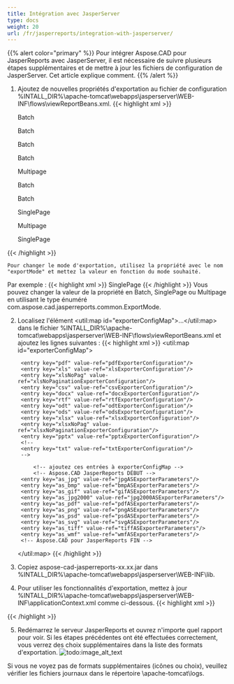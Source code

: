 ```yaml
---
title: Intégration avec JasperServer
type: docs
weight: 20
url: /fr/jasperreports/integration-with-jasperserver/
---
```

{{% alert color="primary" %}}
Pour intégrer Aspose.CAD pour JasperReports avec JasperServer, il est nécessaire de suivre plusieurs étapes supplémentaires et de mettre à jour les fichiers de configuration de JasperServer. Cet article explique comment.
{{% /alert %}}
1. Ajoutez de nouvelles propriétés d'exportation au fichier de configuration %INTALL_DIR%\apache-tomcat\webapps\jasperserver\WEB-INF\flows\viewReportBeans.xml.
{{< highlight xml >}}
    <!--JPG-->
    <bean id="reportASJpegExporter" class="com.aspose.cad.jasperreports.jpg.ASReportJpegExporter"
          parent="baseReportExporter">
        <property name="exportParameters" ref="jpgExportParameters"/>
        <property name="exportMode">
            <value type="com.aspose.cad.jasperreports.common.ExportMode">Batch</value>
        </property>
    </bean>

    <bean id="jpgASExporterParameters" class="com.jaspersoft.jasperserver.war.action.ExporterConfigurationBean">
        <property name="descriptionKey" value="JPG - Export d'image depuis Aspose.CAD"/>
        <property name="parameterDialogName" value="jpgExportParams"/>
        <property name="exportParameters" ref="jpgExportParameters"/>
        <property name="currentExporter" ref="reportASJpegExporter"/>
    </bean>

    <!--BMP-->
    <bean id="reportASBmpExporter" class="com.aspose.cad.jasperreports.bmp.ASReportBmpExporter"
          parent="baseReportExporter">
        <property name="exportParameters" ref="bmpExportParameters"/>
        <property name="exportMode">
            <value type="com.aspose.cad.jasperreports.common.ExportMode">Batch</value>
        </property>
    </bean>

    <bean id="bmpASExporterParameters" class="com.jaspersoft.jasperserver.war.action.ExporterConfigurationBean">
        <property name="descriptionKey" value="BMP - Export d'image depuis Aspose.CAD"/>
        <property name="parameterDialogName" value="bmpExportParams"/>
        <property name="exportParameters" ref="bmpExportParameters"/>
        <property name="currentExporter" ref="reportASBmpExporter"/>
    </bean>

    <!--GIF-->
    <bean id="reportASGifExporter" class="com.aspose.cad.jasperreports.gif.ASReportGifExporter"
          parent="baseReportExporter">
        <property name="exportParameters" ref="gifExportParameters"/>
        <property name="exportMode">
            <value type="com.aspose.cad.jasperreports.common.ExportMode">Batch</value>
        </property>
    </bean>

    <bean id="gifASExporterParameters" class="com.jaspersoft.jasperserver.war.action.ExporterConfigurationBean">
        <property name="descriptionKey" value="GIF - Export d'image depuis Aspose.CAD"/>
        <property name="parameterDialogName" value="gifExportParams"/>
        <property name="exportParameters" ref="gifExportParameters"/>
        <property name="currentExporter" ref="reportASGifExporter"/>
    </bean>

    <!--JPG2000-->
    <bean id="reportASJpg2000Exporter" class="com.aspose.cad.jasperreports.jpg2000.ASReportJpeg2000Exporter"
          parent="baseReportExporter">
        <property name="exportParameters" ref="jpg2000ExportParameters"/>
        <property name="exportMode">
            <value type="com.aspose.cad.jasperreports.common.ExportMode">Batch</value>
        </property>
    </bean>

    <bean id="jpg2000ASExporterParameters" class="com.jaspersoft.jasperserver.war.action.ExporterConfigurationBean">
        <property name="descriptionKey" value="JPG2000 - Export d'image depuis Aspose.CAD"/>
        <property name="parameterDialogName" value="jpg2000ExportParams"/>
        <property name="exportParameters" ref="jpg2000ExportParameters"/>
        <property name="currentExporter" ref="reportASJpg2000Exporter"/>
    </bean>

    <!--PDF-->
    <bean id="reportASPdfExporter" class="com.aspose.cad.jasperreports.pdf.ASReportPdfExporter"
          parent="baseReportExporter">
        <property name="exportParameters" ref="pdfASExportParameters"/>
        <property name="exportMode">
            <value type="com.aspose.cad.jasperreports.common.ExportMode">Multipage</value>
        </property>
    </bean>

    <bean id="pdfASExporterParameters" class="com.jaspersoft.jasperserver.war.action.ExporterConfigurationBean">
        <property name="descriptionKey" value="PDF - Export d'image depuis Aspose.CAD"/>
        <property name="parameterDialogName" value="pdfExportParams"/>
        <property name="exportParameters" ref="pdfASExportParameters"/>
        <property name="currentExporter" ref="reportASPdfExporter"/>
    </bean>

    <!--PNG-->
    <bean id="reportASPngExporter" class="com.aspose.cad.jasperreports.png.ASReportPngExporter"
          parent="baseReportExporter">
        <property name="exportParameters" ref="pngExportParameters"/>
        <property name="exportMode">
            <value type="com.aspose.cad.jasperreports.common.ExportMode">Batch</value>
        </property>
    </bean>

    <bean id="pngASExporterParameters" class="com.jaspersoft.jasperserver.war.action.ExporterConfigurationBean">
        <property name="descriptionKey" value="PNG - Export d'image depuis Aspose.CAD"/>
        <property name="parameterDialogName" value="pngExportParams"/>
        <property name="exportParameters" ref="pngExportParameters"/>
        <property name="currentExporter" ref="reportASPngExporter"/>
    </bean>

    <!--PSD-->
    <bean id="reportASPsdExporter" class="com.aspose.cad.jasperreports.psd.ASReportPsdExporter"
          parent="baseReportExporter">
        <property name="exportParameters" ref="psdExportParameters"/>
        <property name="exportMode">
            <value type="com.aspose.cad.jasperreports.common.ExportMode">Batch</value>
        </property>
    </bean>

    <bean id="psdASExporterParameters" class="com.jaspersoft.jasperserver.war.action.ExporterConfigurationBean">
        <property name="descriptionKey" value="PSD - Export d'image depuis Aspose.CAD"/>
        <property name="parameterDialogName" value="psdExportParams"/>
        <property name="exportParameters" ref="psdExportParameters"/>
        <property name="currentExporter" ref="reportASPsdExporter"/>
    </bean>

    <!--SVG-->
    <bean id="reportASSvgExporter" class="com.aspose.cad.jasperreports.svg.ASReportSvgExporter"
          parent="baseReportExporter">
        <property name="exportParameters" ref="svgExportParameters"/>
        <property name="exportMode">
            <value type="com.aspose.cad.jasperreports.common.ExportMode">SinglePage</value>
        </property>
    </bean>

    <bean id="svgASExporterParameters" class="com.jaspersoft.jasperserver.war.action.ExporterConfigurationBean">
        <property name="descriptionKey" value="SVG - Export d'image depuis Aspose.CAD"/>
        <property name="parameterDialogName" value="svgExportParams"/>
        <property name="exportParameters" ref="svgExportParameters"/>
        <property name="currentExporter" ref="reportASSvgExporter"/>
    </bean>

    <!--TIFF-->
    <bean id="reportASTiffExporter" class="com.aspose.cad.jasperreports.tiff.ASReportTiffExporter"
          parent="baseReportExporter">
        <property name="exportParameters" ref="tiffExportParameters"/>
        <property name="exportMode">
            <value type="com.aspose.cad.jasperreports.common.ExportMode">Multipage</value>
        </property>
    </bean>

    <bean id="tiffASExporterParameters" class="com.jaspersoft.jasperserver.war.action.ExporterConfigurationBean">
        <property name="descriptionKey" value="TIFF - Export d'image depuis Aspose.CAD"/>
        <property name="parameterDialogName" value="tiffExportParams"/>
        <property name="exportParameters" ref="tiffExportParameters"/>
        <property name="currentExporter" ref="reportASTiffExporter"/>
    </bean>

    <!--WMF-->
    <bean id="reportASWmfExporter" class="com.aspose.cad.jasperreports.wmf.ASReportWmfExporter"
          parent="baseReportExporter">
        <property name="exportParameters" ref="wmfExportParameters"/>
        <property name="exportMode">
            <value type="com.aspose.cad.jasperreports.common.ExportMode">SinglePage</value>
        </property>
    </bean>

    <bean id="wmfASExporterParameters" class="com.jaspersoft.jasperserver.war.action.ExporterConfigurationBean">
        <property name="descriptionKey" value="WMF - Export d'image depuis Aspose.CAD"/>
        <property name="parameterDialogName" value="wmfExportParams"/>
        <property name="exportParameters" ref="wmfExportParameters"/>
        <property name="currentExporter" ref="reportASWmfExporter"/>
    </bean>
{{< /highlight >}}

    Pour changer le mode d'exportation, utilisez la propriété avec le nom "exportMode" et mettez la valeur en fonction du mode souhaité.
Par exemple :
{{< highlight xml >}}
    <property name="exportMode">
        <value type="com.aspose.cad.jasperreports.common.ExportMode">SinglePage</value>
    </property>
{{< /highlight >}}
    Vous pouvez changer la valeur de la propriété en Batch, SinglePage ou Multipage en utilisant le type énuméré com.aspose.cad.jasperreports.common.ExportMode.

2. Localisez l'élément <util:map id="exporterConfigMap">...</util:map> dans le fichier %INTALL_DIR%\\apache-tomcat\webapps\jasperserver\WEB-INF\flows\viewReportBeans.xml et ajoutez les lignes suivantes :
{{< highlight xml >}}
    <util:map id="exporterConfigMap">
        <!-- commentez/décommentez l'une des lignes ci-dessous si vous souhaitez exclure/inclure les exportateurs associés
        	 dans la liste des exportateurs du visualiseur
        	 Remarque : configuration séparée pour iPad 'exportersSupportedByiPad'
        	 -->
        	 
        <entry key="pdf" value-ref="pdfExporterConfiguration"/>
        <entry key="xls" value-ref="xlsExporterConfiguration"/>
        <entry key="xlsNoPag" value-ref="xlsNoPaginationExporterConfiguration"/>
        <entry key="csv" value-ref="csvExporterConfiguration"/>
        <entry key="docx" value-ref="docxExporterConfiguration"/>
        <entry key="rtf" value-ref="rtfExporterConfiguration"/>
        <entry key="odt" value-ref="odtExporterConfiguration"/>
        <entry key="ods" value-ref="odsExporterConfiguration"/>
        <entry key="xlsx" value-ref="xlsxExporterConfiguration"/>
        <entry key="xlsxNoPag" value-ref="xlsxNoPaginationExporterConfiguration"/>
        <entry key="pptx" value-ref="pptxExporterConfiguration"/>
        <!-- 
        <entry key="txt" value-ref="txtExporterConfiguration"/>
        -->
		
			<!-- ajoutez ces entrées à exporterConfigMap -->
			<!-- Aspose.CAD JasperReports DÉBUT -->
		<entry key="as_jpg" value-ref="jpgASExporterParameters"/>
		<entry key="as_bmp" value-ref="bmpASExporterParameters"/>
		<entry key="as_gif" value-ref="gifASExporterParameters"/>
		<entry key="as_jpg2000" value-ref="jpg2000ASExporterParameters"/>
		<entry key="as_pdf" value-ref="pdfASExporterParameters"/>
		<entry key="as_png" value-ref="pngASExporterParameters"/>
		<entry key="as_psd" value-ref="psdASExporterParameters"/>
		<entry key="as_svg" value-ref="svgASExporterParameters"/>
		<entry key="as_tiff" value-ref="tiffASExporterParameters"/>
		<entry key="as_wmf" value-ref="wmfASExporterParameters"/>
		<!-- Aspose.CAD pour JasperReports FIN -->
    </util:map>
{{< /highlight >}}
3. Copiez aspose-cad-jasperreports-xx.xx.jar dans %INTALL_DIR%\apache-tomcat\webapps\jasperserver\WEB-INF\lib.
4. Pour utiliser les fonctionnalités d'exportation, mettez à jour %INTALL_DIR%\apache-tomcat\webapps\jasperserver\WEB-INF\applicationContext.xml comme ci-dessous.
{{< highlight xml >}}
    <bean id="jpgExportParameters" class="com.aspose.cad.jasperreports.jpg.ASJpegExportParametersBean">
	<!--        Décommentez et modifiez pour appliquer une licence. Vérifiez le chemin de la licence.
	<property name="license" value="C:/Aspose.CAD.JasperReports.lic"/>
	-->
	</bean>

	<bean id="bmpExportParameters" class="com.aspose.cad.jasperreports.bmp.ASBmpExportParametersBean">
	<!--        Décommentez et modifiez pour appliquer une licence. Vérifiez le chemin de la licence.
	<property name="license" value="C:/Aspose.CAD.JasperReports.lic"/>
	-->
	</bean>

	<bean id="gifExportParameters" class="com.aspose.cad.jasperreports.gif.ASGifExportParametersBean">
	<!--        Décommentez et modifiez pour appliquer une licence. Vérifiez le chemin de la licence.
	<property name="license" value="C:/Aspose.CAD.JasperReports.lic"/>
	-->
	</bean>

	<bean id="jpg2000ExportParameters" class="com.aspose.cad.jasperreports.jpg2000.ASJpeg2000ExportParametersBean">
	<!--        Décommentez et modifiez pour appliquer une licence. Vérifiez le chemin de la licence.
	<property name="license" value="C:/Aspose.CAD.JasperReports.lic"/>
	-->
	</bean>

	<bean id="pdfASExportParameters" class="com.aspose.cad.jasperreports.pdf.ASPdfExportParametersBean">
	<!--        Décommentez et modifiez pour appliquer une licence. Vérifiez le chemin de la licence.
	<property name="license" value="C:/Aspose.CAD.JasperReports.lic"/>
	-->
	</bean>

	<bean id="pngExportParameters" class="com.aspose.cad.jasperreports.png.ASPngExportParametersBean">
	<!--        Décommentez et modifiez pour appliquer une licence. Vérifiez le chemin de la licence.
	<property name="license" value="C:/Aspose.CAD.JasperReports.lic"/>
	-->
	</bean>

	<bean id="psdExportParameters" class="com.aspose.cad.jasperreports.psd.ASPsdExportParametersBean">
	<!--        Décommentez et modifiez pour appliquer une licence. Vérifiez le chemin de la licence.
	<property name="license" value="C:/Aspose.CAD.JasperReports.lic"/>
	-->
	</bean>

	<bean id="svgExportParameters" class="com.aspose.cad.jasperreports.svg.ASSvgExportParametersBean">
	<!--        Décommentez et modifiez pour appliquer une licence. Vérifiez le chemin de la licence.
	<property name="license" value="C:/Aspose.CAD.JasperReports.lic"/>
	-->
    </bean>

	<bean id="tiffExportParameters" class="com.aspose.cad.jasperreports.tiff.ASTiffExportParametersBean">
	<!--        Décommentez et modifiez pour appliquer une licence. Vérifiez le chemin de la licence.
	<property name="license" value="C:/Aspose.CAD.JasperReports.lic"/>
	-->
	</bean>

	<bean id="wmfExportParameters" class="com.aspose.cad.jasperreports.wmf.ASWmfExportParametersBean">
	<!--        Décommentez et modifiez pour appliquer une licence. Vérifiez le chemin de la licence.
	<property name="license" value="C:/Aspose.CAD.JasperReports.lic"/>
	-->
    </bean>
{{< /highlight >}}

5. Redémarrez le serveur JasperReports et ouvrez n'importe quel rapport pour voir. Si les étapes précédentes ont été effectuées correctement, vous verrez des choix supplémentaires dans la liste des formats d'exportation.
![todo:image_alt_text](/_assets/jasper/ExportReportView.png)

Si vous ne voyez pas de formats supplémentaires (icônes ou choix), veuillez vérifier les fichiers journaux dans le répertoire \apache-tomcat\logs.
